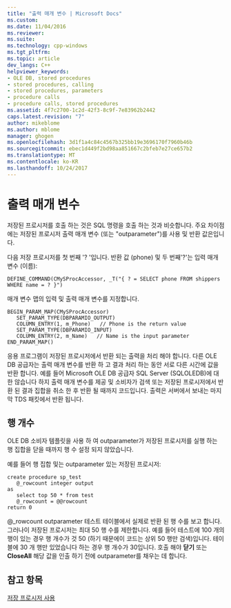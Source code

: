 ```yaml
---
title: "출력 매개 변수 | Microsoft Docs"
ms.custom: 
ms.date: 11/04/2016
ms.reviewer: 
ms.suite: 
ms.technology: cpp-windows
ms.tgt_pltfrm: 
ms.topic: article
dev_langs: C++
helpviewer_keywords:
- OLE DB, stored procedures
- stored procedures, calling
- stored procedures, parameters
- procedure calls
- procedure calls, stored procedures
ms.assetid: 4f7c2700-1c2d-42f3-8c9f-7e83962b2442
caps.latest.revision: "7"
author: mikeblome
ms.author: mblome
manager: ghogen
ms.openlocfilehash: 3d1f1a4c84c4567b325bb19e3696170f7960b46b
ms.sourcegitcommit: ebec1d449f2bd98aa851667c2bfeb7e27ce657b2
ms.translationtype: MT
ms.contentlocale: ko-KR
ms.lasthandoff: 10/24/2017
---
```

# <a name="output-parameters"></a>출력 매개 변수
저장된 프로시저를 호출 하는 것은 SQL 명령을 호출 하는 것과 비슷합니다. 주요 차이점에는 저장된 프로시저 출력 매개 변수 (또는 "outparameter")를 사용 및 반환 값은입니다.  
  
 다음 저장 프로시저를 첫 번째 '? '입니다. 반환 값 (phone) 및 두 번째'?'는 입력 매개 변수 (이름):  
  
```  
DEFINE_COMMAND(CMySProcAccessor, _T("{ ? = SELECT phone FROM shippers WHERE name = ? }")  
```  
  
 매개 변수 맵의 입력 및 출력 매개 변수를 지정합니다.  
  
```  
BEGIN_PARAM_MAP(CMySProcAccessor)  
   SET_PARAM_TYPE(DBPARAMIO_OUTPUT)  
   COLUMN_ENTRY(1, m_Phone)   // Phone is the return value  
   SET_PARAM_TYPE(DBPARAMIO_INPUT)  
   COLUMN_ENTRY(2, m_Name)   // Name is the input parameter  
END_PARAM_MAP()  
```  
  
 응용 프로그램이 저장된 프로시저에서 반환 되는 출력을 처리 해야 합니다. 다른 OLE DB 공급자는 출력 매개 변수를 반환 하 고 결과 처리 하는 동안 서로 다른 시간에 값을 반환 합니다. 예를 들어 Microsoft OLE DB 공급자 SQL Server (SQLOLEDB)에 대 한 않습니다 하지 출력 매개 변수를 제공 및 소비자가 검색 또는 저장된 프로시저에서 반환 된 결과 집합을 취소 한 후 반환 될 때까지 코드입니다. 출력은 서버에서 보내는 마지막 TDS 패킷에서 반환 됩니다.  
  
## <a name="row-count"></a>행 개수  
 OLE DB 소비자 템플릿을 사용 하 여 outparameter가 저장된 프로시저를 실행 하는 행 집합을 닫을 때까지 행 수 설정 되지 않았습니다.  
  
 예를 들어 행 집합 및는 outparameter 있는 저장된 프로시저:  
  
```  
create procedure sp_test  
   @_rowcount integer output  
as  
   select top 50 * from test  
   @_rowcount = @@rowcount  
return 0  
```  
  
 @_rowcount outparameter 테스트 테이블에서 실제로 반환 된 행 수를 보고 합니다. 그러나이 저장된 프로시저는 최대 50 행 수를 제한합니다. 예를 들어 테스트에 100 개의 행이 있는 경우 행 개수가 것 50 (하기 때문에이 코드는 상위 50 행만 검색)입니다. 테이블에 30 개 행만 있었습니다 하는 경우 행 개수가 30입니다. 호출 해야 **닫기** 또는 **CloseAll** 해당 값을 인출 하기 전에 outparameter를 채우는 데 합니다.  
  
## <a name="see-also"></a>참고 항목  
 [저장 프로시저 사용](../../data/oledb/using-stored-procedures.md)